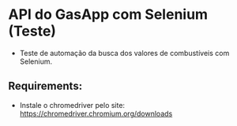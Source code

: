 # API do GasApp com Selenium (Teste)

- Teste de automação da busca dos valores de combustíveis com Selenium.

## Requirements:

- Instale o chromedriver pelo site: https://chromedriver.chromium.org/downloads